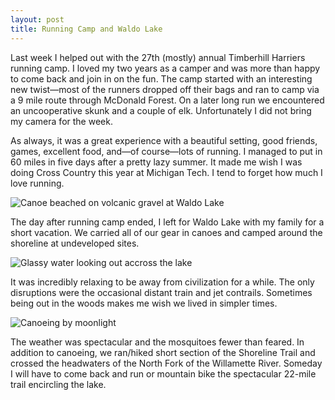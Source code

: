 ```yaml
---
layout: post
title: Running Camp and Waldo Lake
---
```


Last week I helped out with the 27th (mostly) annual Timberhill Harriers running camp. I loved my two years as a camper and was more than happy to come back and join in on the fun. The camp started with an interesting new twist—most of the runners dropped off their bags and ran to camp via a 9 mile route through McDonald Forest. On a later long run we encountered an uncooperative skunk and a couple of elk. Unfortunately I did not bring my camera for the week.

As always, it was a great experience with a beautiful setting, good friends, games, excellent food, and—of course—lots of running. I managed to put in 60 miles in five days after a pretty lazy summer. It made me wish I was doing Cross Country this year at Michigan Tech. I tend to forget how much I love running.  

![Canoe beached on volcanic gravel at Waldo Lake](http://eoisaacs.github.io/images/2013-08-22/img01.jpg)

The day after running camp ended, I left for Waldo Lake with my family for a short vacation. We carried all of our gear in canoes and camped around the shoreline at undeveloped sites.

![Glassy water looking out accross the lake](http://eoisaacs.github.io/images/2013-08-22/img02.jpg)

It was incredibly relaxing to be away from civilization for a while. The only disruptions were the occasional distant train and jet contrails. Sometimes being out in the woods makes me wish we lived in simpler times.

![Canoeing by moonlight](http://eoisaacs.github.io/images/2013-08-22/img03.jpg)

The weather was spectacular and the mosquitoes fewer than feared. In addition to canoeing, we ran/hiked short section of the Shoreline Trail and crossed the headwaters of the North Fork of the Willamette River. Someday I will have to come back and run or mountain bike the spectacular 22-mile trail encircling the lake.